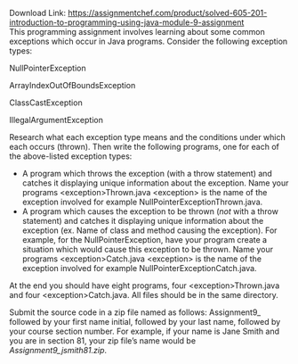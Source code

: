 Download Link: https://assignmentchef.com/product/solved-605-201-introduction-to-programming-using-java-module-9-assignment
<br>
This programming assignment involves learning about some common exceptions which occur in Java programs.  Consider the following exception types:

NullPointerException

ArrayIndexOutOfBoundsException

ClassCastException

IllegalArgumentException

Research what each exception type means and the conditions under which each occurs (thrown).   Then write the following programs, one for each of the above-listed exception types:

<ul>

 <li>A program which throws the exception (with a throw statement) and catches it displaying unique information about the exception. Name your programs &lt;exception&gt;Thrown.java &lt;exception&gt; is the name of the exception involved for example NullPointerExceptionThrown.java.</li>

 <li>A program which causes the exception to be thrown (<em>not</em> with a throw statement) and catches it displaying unique information about the exception (ex. Name of class and method causing the exception). For example, for the NullPointerException, have your program create a situation which would cause this exception to be thrown.  Name your programs &lt;exception&gt;Catch.java &lt;exception&gt; is the name of the exception involved for example NullPointerExceptionCatch.java.</li>

</ul>

At the end you should have eight programs, four &lt;exception&gt;Thrown.java and four &lt;exception&gt;Catch.java.  All files should be in the same directory.

Submit the source code in a zip file named as follows: Assignment9_ followed by your first name initial, followed by your last name, followed by your course section number.  For example, if your name is Jane Smith and you are in section 81, your zip file’s name would be <em>Assignment9_jsmith81.zip</em>.